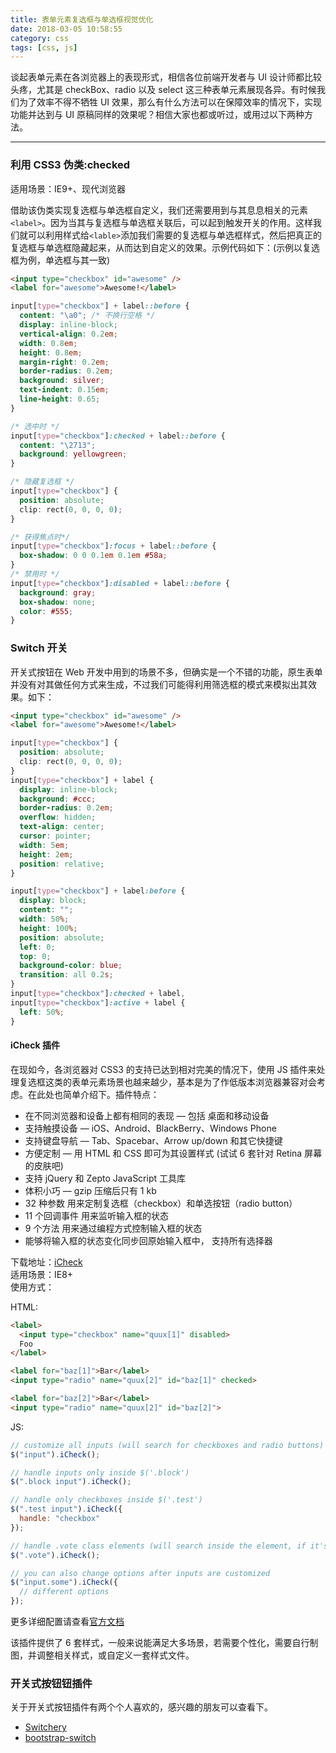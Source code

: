 ```yaml
---
title: 表单元素复选框与单选框视觉优化
date: 2018-03-05 10:58:55
category: css
tags: [css, js]
---
```


谈起表单元素在各浏览器上的表现形式，相信各位前端开发者与 UI 设计师都比较头疼，尤其是 checkBox、radio 以及 select 这三种表单元素展现各异。有时候我们为了效率不得不牺牲 UI 效果，那么有什么方法可以在保障效率的情况下，实现功能并达到与 UI 原稿同样的效果呢？相信大家也都或听过，或用过以下两种方法。

---

### 利用 CSS3 伪类:checked

适用场景：IE9+、现代浏览器

借助该伪类实现复选框与单选框自定义，我们还需要用到与其息息相关的元素`<label>`。因为当其与复选框与单选框关联后，可以起到触发开关的作用。这样我们就可以利用样式给`<lable>`添加我们需要的复选框与单选框样式，然后把真正的复选框与单选框隐藏起来，从而达到自定义的效果。示例代码如下：(示例以复选框为例，单选框与其一致)

```html
<input type="checkbox" id="awesome" />
<label for="awesome">Awesome!</label>
```

```css
input[type="checkbox"] + label::before {
  content: "\a0"; /* 不换行空格 */
  display: inline-block;
  vertical-align: 0.2em;
  width: 0.8em;
  height: 0.8em;
  margin-right: 0.2em;
  border-radius: 0.2em;
  background: silver;
  text-indent: 0.15em;
  line-height: 0.65;
}

/* 选中时 */
input[type="checkbox"]:checked + label::before {
  content: "\2713";
  background: yellowgreen;
}

/* 隐藏复选框 */
input[type="checkbox"] {
  position: absolute;
  clip: rect(0, 0, 0, 0);
}

/* 获得焦点时*/
input[type="checkbox"]:focus + label::before {
  box-shadow: 0 0 0.1em 0.1em #58a;
}
/* 禁用时 */
input[type="checkbox"]:disabled + label::before {
  background: gray;
  box-shadow: none;
  color: #555;
}
```

### Switch 开关

开关式按钮在 Web 开发中用到的场景不多，但确实是一个不错的功能，原生表单并没有对其做任何方式来生成，不过我们可能得利用筛选框的模式来模拟出其效果。如下：

```html
<input type="checkbox" id="awesome" />
<label for="awesome">Awesome!</label>
```

```css
input[type="checkbox"] {
  position: absolute;
  clip: rect(0, 0, 0, 0);
}
input[type="checkbox"] + label {
  display: inline-block;
  background: #ccc;
  border-radius: 0.2em;
  overflow: hidden;
  text-align: center;
  cursor: pointer;
  width: 5em;
  height: 2em;
  position: relative;
}

input[type="checkbox"] + label:before {
  display: block;
  content: "";
  width: 50%;
  height: 100%;
  position: absolute;
  left: 0;
  top: 0;
  background-color: blue;
  transition: all 0.2s;
}
input[type="checkbox"]:checked + label,
input[type="checkbox"]:active + label {
  left: 50%;
}
```

#### iCheck 插件

在现如今，各浏览器对 CSS3 的支持已达到相对完美的情况下，使用 JS 插件来处理复选框这类的表单元素场景也越来越少，基本是为了作低版本浏览器兼容对会考虑。在此处也简单介绍下。插件特点：

* 在不同浏览器和设备上都有相同的表现 — 包括 桌面和移动设备
* 支持触摸设备 — iOS、Android、BlackBerry、Windows Phone
* 支持键盘导航 — Tab、Spacebar、Arrow up/down 和其它快捷键
* 方便定制 — 用 HTML 和 CSS 即可为其设置样式 (试试 6 套针对 Retina 屏幕的皮肤吧)
* 支持 jQuery 和 Zepto JavaScript 工具库
* 体积小巧 — gzip 压缩后只有 1 kb
* 32 种参数 用来定制复选框（checkbox）和单选按钮（radio button）
* 11 个回调事件 用来监听输入框的状态
* 9 个方法 用来通过编程方式控制输入框的状态
* 能够将输入框的状态变化同步回原始输入框中， 支持所有选择器

下载地址：[iCheck](http://icheck.fronteed.com/)  
适用场景：IE8+  
使用方式：

HTML:

```html
<label>
  <input type="checkbox" name="quux[1]" disabled>
  Foo
</label>

<label for="baz[1]">Bar</label>
<input type="radio" name="quux[2]" id="baz[1]" checked>

<label for="baz[2]">Bar</label>
<input type="radio" name="quux[2]" id="baz[2]">
```

JS:

```js
// customize all inputs (will search for checkboxes and radio buttons)
$("input").iCheck();

// handle inputs only inside $('.block')
$(".block input").iCheck();

// handle only checkboxes inside $('.test')
$(".test input").iCheck({
  handle: "checkbox"
});

// handle .vote class elements (will search inside the element, if it's not an input)
$(".vote").iCheck();

// you can also change options after inputs are customized
$("input.some").iCheck({
  // different options
});
```

更多详细配置请查看[官方文档](http://icheck.fronteed.com/)

该插件提供了 6 套样式，一般来说能满足大多场景，若需要个性化，需要自行制图，并调整相关样式，或自定义一套样式文件。

### 开关式按钮钮插件

关于开关式按钮插件有两个个人喜欢的，感兴趣的朋友可以查看下。

* [Switchery](http://abpetkov.github.io/switchery/)
* [bootstrap-switch](http://bootstrapswitch.com/)
